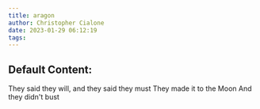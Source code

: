 ```yaml
---
title: aragon
author: Christopher Cialone
date: 2023-01-29 06:12:19
tags:
---
```

## Default Content: 
They said they will, and they said they must
They made it to the Moon
And they didn't bust
